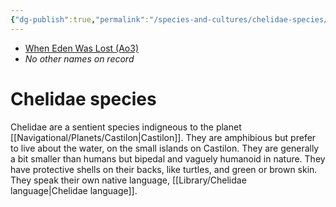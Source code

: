 ```yaml
---
{"dg-publish":true,"permalink":"/species-and-cultures/chelidae-species/","tags":["species"],"noteIcon":"saber1"}
---
```


- [When Eden Was Lost (Ao3)](https://archiveofourown.org/works/19334440)
- *No other names on record*
# Chelidae species

Chelidae are a sentient species indigneous to the planet [[Navigational/Planets/Castilon\|Castilon]]. They are amphibious but prefer to live about the water, on the small islands on Castilon. They are generally a bit smaller than humans but bipedal and vaguely humanoid in nature. They have protective shells on their backs, like turtles, and green or brown skin. They speak their own native language, [[Library/Chelidae language\|Chelidae language]].


